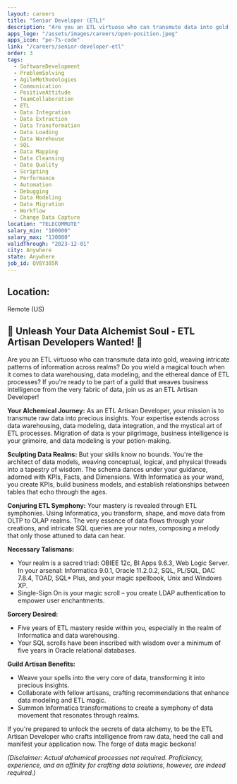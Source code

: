 ```yaml
---
layout: careers
title: "Senior Developer (ETL)"
description: "Are you an ETL virtuoso who can transmute data into gold, weaving intricate patterns of information across realms? Do you wield a magical touch when it comes to data warehousing, data modeling, and the ethereal dance of ETL processes? If you're ready to be part of a guild that weaves business intelligence from the very fabric of data, join us as an ETL Artisan Developer!"
apps_logo: "/assets/images/careers/open-position.jpeg"
apps_icon: "pe-7s-code"
link: "/careers/senior-developer-etl"
order: 3
tags:
  - SoftwareDevelopment
  - ProblemSolving
  - AgileMethodologies
  - Communication
  - PositiveAttitude
  - TeamCollaboration
  - ETL
  - Data Integration
  - Data Extraction
  - Data Transformation
  - Data Loading
  - Data Warehouse
  - SQL
  - Data Mapping
  - Data Cleansing
  - Data Quality
  - Scripting
  - Performance
  - Automation
  - Debugging
  - Data Modeling
  - Data Migration
  - Workflow
  - Change Data Capture
location: "TELECOMMUTE"
salary_min: "100000"
salary_max: "130000"
validThrough: "2023-12-01"
city: Anywhere
state: Anywhere
job_id: QV8Y385R
---
```


## Location:

Remote (US)

## 🌟 Unleash Your Data Alchemist Soul - ETL Artisan Developers Wanted! 🌟

Are you an ETL virtuoso who can transmute data into gold, weaving intricate patterns of information across realms? Do you wield a magical touch when it comes to data warehousing, data modeling, and the ethereal dance of ETL processes? If you're ready to be part of a guild that weaves business intelligence from the very fabric of data, join us as an ETL Artisan Developer!

**Your Alchemical Journey:**
As an ETL Artisan Developer, your mission is to transmute raw data into precious insights. Your expertise extends across data warehousing, data modeling, data integration, and the mystical art of ETL processes. Migration of data is your pilgrimage, business intelligence is your grimoire, and data modeling is your potion-making.

**Sculpting Data Realms:**
But your skills know no bounds. You're the architect of data models, weaving conceptual, logical, and physical threads into a tapestry of wisdom. The schema dances under your guidance, adorned with KPIs, Facts, and Dimensions. With Informatica as your wand, you create KPIs, build business models, and establish relationships between tables that echo through the ages.

**Conjuring ETL Symphony:**
Your mastery is revealed through ETL symphonies. Using Informatica, you transform, shape, and move data from OLTP to OLAP realms. The very essence of data flows through your creations, and intricate SQL queries are your notes, composing a melody that only those attuned to data can hear.

**Necessary Talismans:**
- Your realm is a sacred triad: OBIEE 12c, BI Apps 9.6.3, Web Logic Server. In your arsenal: Informatica 9.0.1, Oracle 11.2.0.2, SQL, PL/SQL, DAC 7.8.4, TOAD, SQL* Plus, and your magic spellbook, Unix and Windows XP.
- Single-Sign On is your magic scroll – you create LDAP authentication to empower user enchantments.

**Sorcery Desired:**
- Five years of ETL mastery reside within you, especially in the realm of Informatica and data warehousing.
- Your SQL scrolls have been inscribed with wisdom over a minimum of five years in Oracle relational databases.

**Guild Artisan Benefits:**
- Weave your spells into the very core of data, transforming it into precious insights.
- Collaborate with fellow artisans, crafting recommendations that enhance data modeling and ETL magic.
- Summon Informatica transformations to create a symphony of data movement that resonates through realms.

If you're prepared to unlock the secrets of data alchemy, to be the ETL Artisan Developer who crafts intelligence from raw data, heed the call and manifest your application now. The forge of data magic beckons!

*(Disclaimer: Actual alchemical processes not required. Proficiency, experience, and an affinity for crafting data solutions, however, are indeed required.)*
